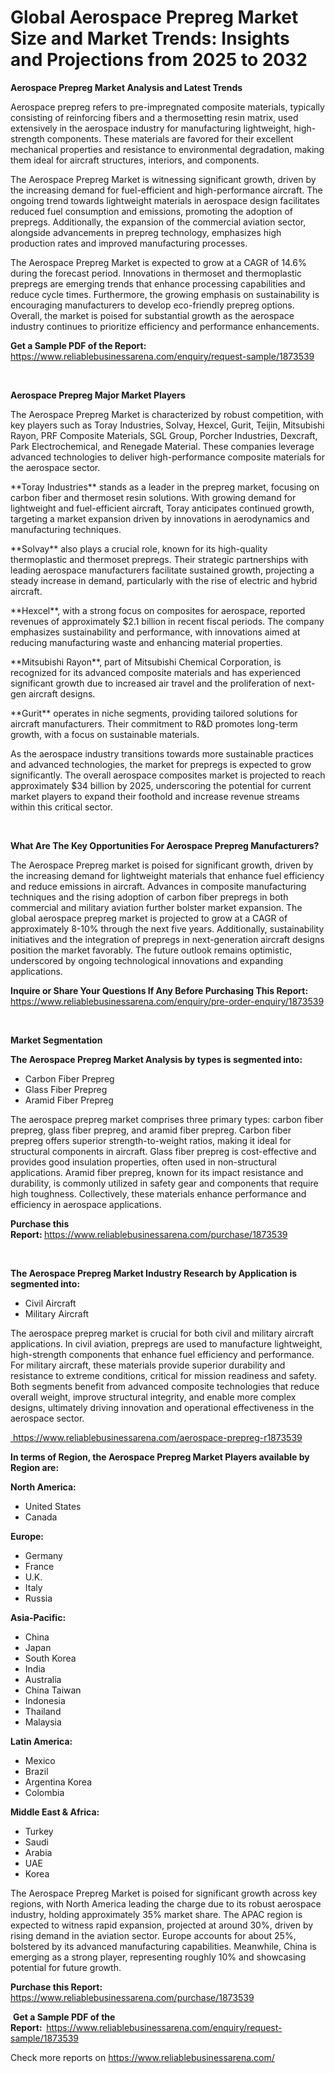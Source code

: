 <p><h1>Global Aerospace Prepreg Market Size and Market Trends: Insights and Projections from 2025 to 2032</h1></p><p><strong>Aerospace Prepreg Market Analysis and Latest Trends</strong></p>
<p><p>Aerospace prepreg refers to pre-impregnated composite materials, typically consisting of reinforcing fibers and a thermosetting resin matrix, used extensively in the aerospace industry for manufacturing lightweight, high-strength components. These materials are favored for their excellent mechanical properties and resistance to environmental degradation, making them ideal for aircraft structures, interiors, and components.</p><p>The Aerospace Prepreg Market is witnessing significant growth, driven by the increasing demand for fuel-efficient and high-performance aircraft. The ongoing trend towards lightweight materials in aerospace design facilitates reduced fuel consumption and emissions, promoting the adoption of prepregs. Additionally, the expansion of the commercial aviation sector, alongside advancements in prepreg technology, emphasizes high production rates and improved manufacturing processes.</p><p>The Aerospace Prepreg Market is expected to grow at a CAGR of 14.6% during the forecast period. Innovations in thermoset and thermoplastic prepregs are emerging trends that enhance processing capabilities and reduce cycle times. Furthermore, the growing emphasis on sustainability is encouraging manufacturers to develop eco-friendly prepreg options. Overall, the market is poised for substantial growth as the aerospace industry continues to prioritize efficiency and performance enhancements.</p></p>
<p><strong>Get a Sample PDF of the Report:&nbsp;</strong> <a href="https://www.reliablebusinessarena.com/enquiry/request-sample/1873539?utm_campaign=3183&utm_medium=2&utm_source=Github&utm_content=ia&utm_term=31032025&utm_id=aerospace-prepreg">https://www.reliablebusinessarena.com/enquiry/request-sample/1873539</a></p>
<p>&nbsp;</p>
<p><strong>Aerospace Prepreg Major Market Players</strong></p>
<p><p>The Aerospace Prepreg Market is characterized by robust competition, with key players such as Toray Industries, Solvay, Hexcel, Gurit, Teijin, Mitsubishi Rayon, PRF Composite Materials, SGL Group, Porcher Industries, Dexcraft, Park Electrochemical, and Renegade Material. These companies leverage advanced technologies to deliver high-performance composite materials for the aerospace sector.</p><p>**Toray Industries** stands as a leader in the prepreg market, focusing on carbon fiber and thermoset resin solutions. With growing demand for lightweight and fuel-efficient aircraft, Toray anticipates continued growth, targeting a market expansion driven by innovations in aerodynamics and manufacturing techniques.</p><p>**Solvay** also plays a crucial role, known for its high-quality thermoplastic and thermoset prepregs. Their strategic partnerships with leading aerospace manufacturers facilitate sustained growth, projecting a steady increase in demand, particularly with the rise of electric and hybrid aircraft.</p><p>**Hexcel**, with a strong focus on composites for aerospace, reported revenues of approximately $2.1 billion in recent fiscal periods. The company emphasizes sustainability and performance, with innovations aimed at reducing manufacturing waste and enhancing material properties.</p><p>**Mitsubishi Rayon**, part of Mitsubishi Chemical Corporation, is recognized for its advanced composite materials and has experienced significant growth due to increased air travel and the proliferation of next-gen aircraft designs.</p><p>**Gurit** operates in niche segments, providing tailored solutions for aircraft manufacturers. Their commitment to R&D promotes long-term growth, with a focus on sustainable materials.</p><p>As the aerospace industry transitions towards more sustainable practices and advanced technologies, the market for prepregs is expected to grow significantly. The overall aerospace composites market is projected to reach approximately $34 billion by 2025, underscoring the potential for current market players to expand their foothold and increase revenue streams within this critical sector.</p></p>
<p>&nbsp;</p>
<p><strong>What Are The Key Opportunities For Aerospace Prepreg Manufacturers?</strong></p>
<p><p>The Aerospace Prepreg market is poised for significant growth, driven by the increasing demand for lightweight materials that enhance fuel efficiency and reduce emissions in aircraft. Advances in composite manufacturing techniques and the rising adoption of carbon fiber prepregs in both commercial and military aviation further bolster market expansion. The global aerospace prepreg market is projected to grow at a CAGR of approximately 8-10% through the next five years. Additionally, sustainability initiatives and the integration of prepregs in next-generation aircraft designs position the market favorably. The future outlook remains optimistic, underscored by ongoing technological innovations and expanding applications.</p></p>
<p><strong>Inquire or Share Your Questions If Any Before Purchasing This Report:</strong> <a href="https://www.reliablebusinessarena.com/enquiry/pre-order-enquiry/1873539?utm_campaign=3183&utm_medium=2&utm_source=Github&utm_content=ia&utm_term=31032025&utm_id=aerospace-prepreg">https://www.reliablebusinessarena.com/enquiry/pre-order-enquiry/1873539</a></p>
<p>&nbsp;</p>
<p><strong>Market Segmentation</strong></p>
<p><strong>The Aerospace Prepreg Market Analysis by types is segmented into:</strong></p>
<p><ul><li>Carbon Fiber Prepreg</li><li>Glass Fiber Prepreg</li><li>Aramid Fiber Prepreg</li></ul></p>
<p><p>The aerospace prepreg market comprises three primary types: carbon fiber prepreg, glass fiber prepreg, and aramid fiber prepreg. Carbon fiber prepreg offers superior strength-to-weight ratios, making it ideal for structural components in aircraft. Glass fiber prepreg is cost-effective and provides good insulation properties, often used in non-structural applications. Aramid fiber prepreg, known for its impact resistance and durability, is commonly utilized in safety gear and components that require high toughness. Collectively, these materials enhance performance and efficiency in aerospace applications.</p></p>
<p><strong>Purchase this Report:&nbsp;</strong><a href="https://www.reliablebusinessarena.com/purchase/1873539?utm_campaign=3183&utm_medium=2&utm_source=Github&utm_content=ia&utm_term=31032025&utm_id=aerospace-prepreg">https://www.reliablebusinessarena.com/purchase/1873539</a></p>
<p>&nbsp;</p>
<p><strong>The Aerospace Prepreg Market Industry Research by Application is segmented into:</strong></p>
<p><ul><li>Civil Aircraft</li><li>Military Aircraft</li></ul></p>
<p><p>The aerospace prepreg market is crucial for both civil and military aircraft applications. In civil aviation, prepregs are used to manufacture lightweight, high-strength components that enhance fuel efficiency and performance. For military aircraft, these materials provide superior durability and resistance to extreme conditions, critical for mission readiness and safety. Both segments benefit from advanced composite technologies that reduce overall weight, improve structural integrity, and enable more complex designs, ultimately driving innovation and operational effectiveness in the aerospace sector.</p></p>
<p><a href="https://www.reliablebusinessarena.com/aerospace-prepreg-r1873539?utm_campaign=3183&utm_medium=2&utm_source=Github&utm_content=ia&utm_term=31032025&utm_id=aerospace-prepreg">&nbsp;https://www.reliablebusinessarena.com/aerospace-prepreg-r1873539</a></p>
<p><strong>In terms of Region, the Aerospace Prepreg Market Players available by Region are:</strong></p>
<p>
    <p> <strong> North America: </strong>
        <ul>
            <li>United States</li>
            <li>Canada</li>
        </ul>
        </p> 
    <p> <strong> Europe: </strong>
        <ul>
            <li>Germany</li>
            <li>France</li>
            <li>U.K.</li>
            <li>Italy</li>
            <li>Russia</li>
        </ul>
        </p> 
    <p> <strong> Asia-Pacific: </strong>
        <ul>
            <li>China</li>
            <li>Japan</li>
            <li>South Korea</li>
            <li>India</li>
            <li>Australia</li>
            <li>China Taiwan</li>
            <li>Indonesia</li>
            <li>Thailand</li>
            <li>Malaysia</li>
        </ul>
        </p> 
    <p> <strong> Latin America: </strong>
        <ul>
            <li>Mexico</li>
            <li>Brazil</li>
            <li>Argentina Korea</li>
            <li>Colombia</li>
        </ul>
        </p> 
    <p> <strong> Middle East & Africa: </strong>
        <ul>
            <li>Turkey</li>
            <li>Saudi</li>
            <li>Arabia</li>
            <li>UAE</li>
            <li>Korea</li>
        </ul>
    </p>
    </p>
<p><p>The Aerospace Prepreg Market is poised for significant growth across key regions, with North America leading the charge due to its robust aerospace industry, holding approximately 35% market share. The APAC region is expected to witness rapid expansion, projected at around 30%, driven by rising demand in the aviation sector. Europe accounts for about 25%, bolstered by its advanced manufacturing capabilities. Meanwhile, China is emerging as a strong player, representing roughly 10% and showcasing potential for future growth.</p></p>
<p><strong>Purchase this Report: </strong><a href="https://www.reliablebusinessarena.com/purchase/1873539?utm_campaign=3183&utm_medium=2&utm_source=Github&utm_content=ia&utm_term=31032025&utm_id=aerospace-prepreg">https://www.reliablebusinessarena.com/purchase/1873539</a></p>
<p>&nbsp;<strong>Get a Sample PDF of the Report:&nbsp;&nbsp;</strong><a href="https://www.reliablebusinessarena.com/enquiry/request-sample/1873539?utm_campaign=3183&utm_medium=2&utm_source=Github&utm_content=ia&utm_term=31032025&utm_id=aerospace-prepreg">https://www.reliablebusinessarena.com/enquiry/request-sample/1873539</a></p>
<p><strong></strong></p>
<p>Check more reports on <a href="https://www.reliablebusinessarena.com/?utm_campaign=3183&utm_medium=2&utm_source=Github&utm_content=ia&utm_term=31032025&utm_id=aerospace-prepreg">https://www.reliablebusinessarena.com/</a></p>